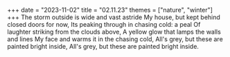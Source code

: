 +++
date = "2023-11-02"
title = "02.11.23"
themes = ["nature", "winter"]
+++
The storm outside is wide and vast astride
My house, but kept behind closed doors for now,
Its peaking through in chasing cold: a peal
Of laughter striking from the clouds above,
A yellow glow that lamps the walls and lines 
My face and warms it in the chasing cold,
All's grey, but these are painted bright inside,
All's grey, but these are painted bright inside.
